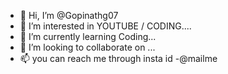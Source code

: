 - 👋 Hi, I’m @Gopinathg07
- 👀 I’m interested in YOUTUBE / CODING....
- 🌱 I’m currently learning Coding...
- 💞️ I’m looking to collaborate on ...
- 📫 you can reach me through insta id -@mailme

<!---
Gopinathg07/Gopinathg07 is a ✨ special ✨ repository because its `README.md` (this file) appears on your GitHub profile.
You can click the Preview link to take a look at your changes.
--->
